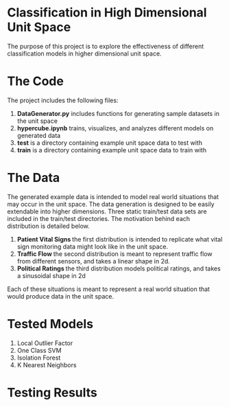 # Classification in High Dimensional Unit Space

<p>The purpose of this project is to explore the effectiveness of different classification models in higher dimensional unit space. 
</p>

# The Code

<p>The project includes the following files:
</p>

<ol>
    <li> <strong>DataGenerator.py</strong> includes functions for generating sample datasets in the unit space</li>
    <li> <strong>hypercube.ipynb</strong> trains, visualizes, and analyzes different models on generated data</li>
    <li> <strong>test</strong> is a directory containing example unit space data to test with</li>
    <li> <strong>train</strong> is a directory containing example unit space data to train with</li>
</ol>

# The Data

The generated example data is intended to model real world situations that may occur in the unit space. The data generation is designed to be easily extendable into higher dimensions. Three static train/test data sets are included in the train/test directories. The motivation behind each distribution is detailed below.

<ol>
    <li> <strong> Patient Vital Signs </strong> the first distribution is intended to replicate what vital sign monitoring data might look like in the unit space. </li>
    <li> <strong> Traffic Flow </strong> the second distribution is meant to represent traffic flow from different sensors, and takes a linear shape in 2d.
    <li> <strong> Political Ratings </strong> the third distribution models political ratings, and takes a sinusoidal shape in 2d </li>
</ol>

Each of these situations is meant to represent a real world situation that would produce data in the unit space. 

# Tested Models

<ol>
    <li> Local Outlier Factor </li>
    <li> One Class SVM </li>
    <li> Isolation Forest</li>
    <li> K Nearest Neighbors</li>
</ol>

# Testing Results